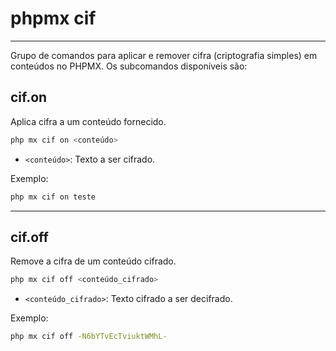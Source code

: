 # phpmx cif

---

Grupo de comandos para aplicar e remover cifra (criptografia simples) em conteúdos no PHPMX. Os subcomandos disponíveis são:

## cif.on

Aplica cifra a um conteúdo fornecido.

```sh
php mx cif on <conteúdo>
```

- `<conteúdo>`: Texto a ser cifrado.

Exemplo:

```sh
php mx cif on teste
```

---

## cif.off

Remove a cifra de um conteúdo cifrado.

```sh
php mx cif off <conteúdo_cifrado>
```

- `<conteúdo_cifrado>`: Texto cifrado a ser decifrado.

Exemplo:

```sh
php mx cif off -N6bYTvEcTviuktWMhL-
```
